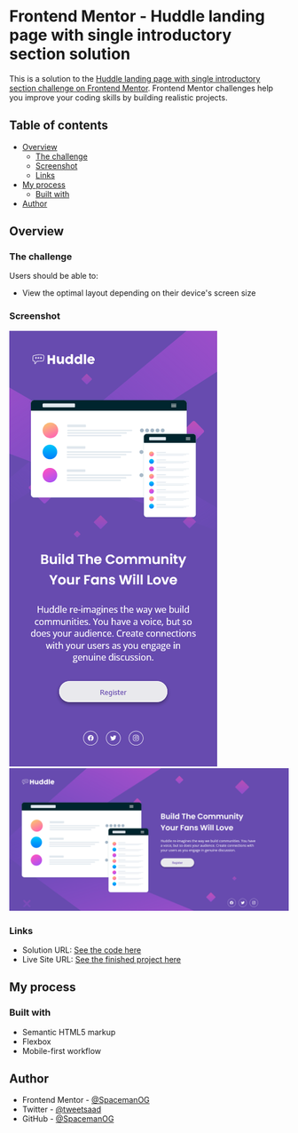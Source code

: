 # Frontend Mentor - Huddle landing page with single introductory section solution

This is a solution to the [Huddle landing page with single introductory section challenge on Frontend Mentor](https://www.frontendmentor.io/challenges/huddle-landing-page-with-a-single-introductory-section-B_2Wvxgi0). Frontend Mentor challenges help you improve your coding skills by building realistic projects.  

## Table of contents

- [Overview](#overview)
  - [The challenge](#the-challenge)
  - [Screenshot](#screenshot)
  - [Links](#links)
- [My process](#my-process)
  - [Built with](#built-with)
- [Author](#author)


## Overview

### The challenge

Users should be able to:

- View the optimal layout depending on their device's screen size

### Screenshot

![](./Screen%20Shot%202022-11-15%20at%2020.24.37.png)
![](./Screenshot%202022-11-16%20at%2018-58-39%20spaceman(webdev)%20project%20Huddle%20landing%20page%20with%20a%20single%20introductory%20section.png)


### Links

- Solution URL: [See the code here](https://github.com/SpacemanOG/fmentor-9-Huddle-landing-page-with-a-single-introductory-section)
- Live Site URL: [See the finished project here](https://spacemanog.github.io/fmentor-9-Huddle-landing-page-with-a-single-introductory-section/)

## My process

### Built with

- Semantic HTML5 markup
- Flexbox
- Mobile-first workflow

## Author

- Frontend Mentor - [@SpacemanOG](https://www.frontendmentor.io/profile/spacemanog)
- Twitter - [@tweetsaad](https://www.twitter.com/tweetsaad)
- GitHub - [@SpacemanOG](https://github.com/SpacemanOG)

